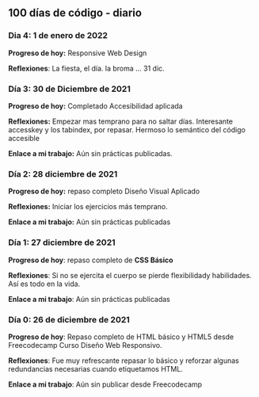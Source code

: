## 100 días de código - diario

### Dia 4: 1 de enero de 2022

**Progreso de hoy:** Responsive Web Design

**Reflexiones**: La fiesta, el día. la broma ... 31 dic.


### Día 3: 30 de Diciembre de 2021

**Progreso de hoy:** Completado Accesibilidad aplicada

**Reflexiones:** Empezar mas temprano para no saltar días. Interesante accesskey y los tabindex, por repasar. Hermoso lo semántico del código accesible

**Enlace a mi trabajo:** Aún sin prácticas publicadas.


### Día 2: 28 diciembre de 2021

**Progreso de hoy:** repaso completo Diseño Visual Aplicado

**Reflexiones:** Iniciar los ejercicios más temprano.

**Enlace a mi trabajo:** Aún sin prácticas publicadas


### Día 1: 27 diciembre de 2021

**Progreso de hoy**: repaso completo de **CSS Básico**

**Reflexiones**: Si no se ejercita el cuerpo se pierde flexibilidady habilidades. Así es todo en la vida. 

**Enlace a mi trabajo**: Aún sin prácticas publicadas


### Día 0: 26 de diciembre de 2021

**Progreso de hoy**: Repaso completo de HTML básico y HTML5 desde Freecodecamp Curso Diseño Web Responsivo.

**Reflexiones**: Fue muy refrescante repasar lo básico y reforzar algunas redundancias necesarias cuando etiquetamos HTML.

**Enlace a mi trabajo**: Aún sin publicar desde Freecodecamp

